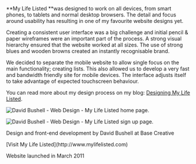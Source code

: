 **My Life Listed **was designed to work on all devices, from smart phones, to tablets and normal desktop browsers. The detail and focus around usability has resulting in one of my favourite website designs yet.

Creating a consistent user interface was a big challenge and initial pencil & paper wireframes were an important part of the process. A strong visual hierarchy ensured that the website worked at all sizes. The use of strong blues and wooden browns created an instantly recognisable brand.

We decided to separate the mobile website to allow single focus on the main functionality; creating lists. This also allowed us to develop a very fast and bandwidth friendly site for mobile devices. The interface adjusts itself to take advantage of expected touchscreen behaviour.

You can read more about my design process on my blog: [Designing My Life Listed](/2011/03/14/designing-mylifelisted/).

![David Bushell - Web Design - My Life Listed home page.](/images/portfolio/web-design-mylifelisted-1.png)

![David Bushell - Web Design - My Life Listed sign up page.](/images/portfolio/web-design-mylifelisted-2.png)

<p class="p--small">Design and front-end development by David Bushell at Base Creative</p>

<p class="p--small">[Visit My Life Listed](http://www.mylifelisted.com)</p>

<p class="p--small">Website launched in March 2011</p>
